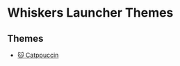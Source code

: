 # Whiskers Launcher Themes
## Themes
- [🐱 Catppuccin](https://github.com/lighttigerXIV/simple-kl-catppuccin-themes)
